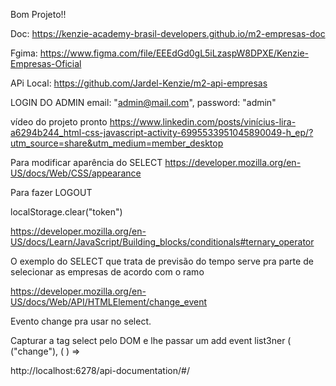 Bom Projeto!! 

Doc: https://kenzie-academy-brasil-developers.github.io/m2-empresas-doc

Fgima: https://www.figma.com/file/EEEdGd0gL5iLzaspW8DPXE/Kenzie-Empresas-Oficial

APi Local: https://github.com/Jardel-Kenzie/m2-api-empresas

LOGIN DO ADMIN
   email: "admin@mail.com",
   password: "admin"

vídeo do projeto pronto
   https://www.linkedin.com/posts/vinícius-lira-a6294b244_html-css-javascript-activity-6995533951045890049-h_ep/?utm_source=share&utm_medium=member_desktop


Para modificar aparência do SELECT
   https://developer.mozilla.org/en-US/docs/Web/CSS/appearance



   Para fazer LOGOUT 

   localStorage.clear("token")




   https://developer.mozilla.org/en-US/docs/Learn/JavaScript/Building_blocks/conditionals#ternary_operator

O exemplo do SELECT que trata de previsão  do tempo serve pra parte de selecionar as empresas de acordo com o ramo 



https://developer.mozilla.org/en-US/docs/Web/API/HTMLElement/change_event

Evento change pra usar no select.

Capturar a tag select pelo DOM e lhe passar um add event list3ner ( ("change"), ( ) =>


http://localhost:6278/api-documentation/#/